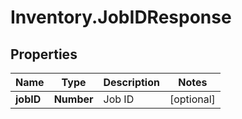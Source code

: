# Inventory.JobIDResponse

## Properties

Name | Type | Description | Notes
------------ | ------------- | ------------- | -------------
**jobID** | **Number** | Job ID | [optional] 


